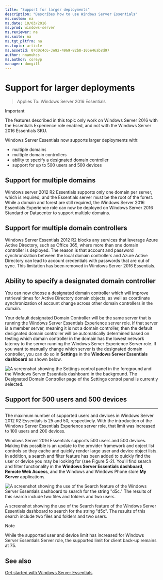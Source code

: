 ```yaml
---
title: "Support for larger deployments"
description: "Describes how to use Windows Server Essentials"
ms.custom: na
ms.date: 10/03/2016
ms.prod: windows-server
ms.reviewer: na
ms.suite: na
ms.tgt_pltfrm: na
ms.topic: article
ms.assetid: 07d0c4c6-3e92-4969-82b8-105e46ab8d97
author: nnamuhcs
ms.author: coreyp
manager: dongill
---
```


# Support for larger deployments

>Applies To: Windows Server 2016 Essentials

> [!IMPORTANT]  
> The features described in this topic only work on Windows Server 2016 with the Essentials Experience role enabled, and not with the Windows Server 2016 Essentials SKU.


Windows Server Essentials now supports larger deployments with:

- multiple domains
- multiple domain controllers
- ability to specify a designated domain controller
- support for up to 500 users and 500 devices

## Support for multiple domains

Windows server 2012 R2 Essentials supports only one domain per server, which is required, and the Essentials server must be the root of the forest. While a domain and forest are still required, the Windows Server 2016 Essentials Experience role can now be deployed on Windows Server 2016 Standard or Datacenter to support multiple domains.

## Support for multiple domain controllers

 Windows Server Essentials 2012 R2 blocks any services that leverage Azure Active Directory, such as Office 365, where more than one domain controller is deployed. The reason is that account and password synchronization between the local domain controllers and Azure Active Directory can lead to account credentials with passwords that are out of sync. This limitation has been removed in Windows Server 2016 Essentials.

## Ability to specify a designated domain controller

You can now choose a designated domain controller which will improve retrieval times for Active Directory domain objects, as well as coordinate synchronization of account change across other domain controllers in the domain.

Your default designated Domain Controller will be the same server that is running the Windows Server Essentials Experience server role. If that server is a member server, meaning it is not a domain controller, then the default designated domain controller will be automatically determined based on testing which domain controller in the domain has the lowest network latency to the server running the Windows Server Experience Server role. If you want to manually change which server is the designated domain controller, you can do so in **Settings** in the **Windows Server Essentials dashboard** as shown below.

![A screenshot showing the Settings control panel in the foreground and the Windows Server Essentials dashboard in the background. The Designated Domain Controller page of the Settings control panel is currently selected.](media/larger-deployments-1.PNG)

## Support for 500 users and 500 devices
-------------------------------------

The maximum number of supported users and devices in  Windows Server 2012 R2 Essentials is 25 and 50, respectively. With the introduction of the Windows Server Essentials Experience server role, that limit was increased to 100 users and 200 devices.

Windows Server 2016 Essentials supports 500 users and 500  devices. Making this possible is an update to the provider framework and object list controls  so they cache and quickly render large user and device object lists. In addition, a search and filter feature has been added to quickly find the user or device you may be looking for (see Figure 5-2). You'll find search and filter functionality in the **Windows Server Essentials dashboard**, **Remote Web Access**, and the Windows and Windows Phone store **My Server** applications.

![A screenshot showing the use of the Search feature of the Windows Server Essentials dashboard to search for the string "d5c." The results of this search include two files and folders and two users.](media/larger-deployments-2.PNG)

A screenshot showing the use of the Search feature of the Windows Server Essentials dashboard to search for the string "d5c". The results of this search include two files and folders and two users.

> [!NOTE]  
> While the supported user and device limit has increased for Windows Server Essentials Server role, the supported limit for client back-up remains at 75.

See also
--------
[Get started with Windows Server Essentials](get-started.md)